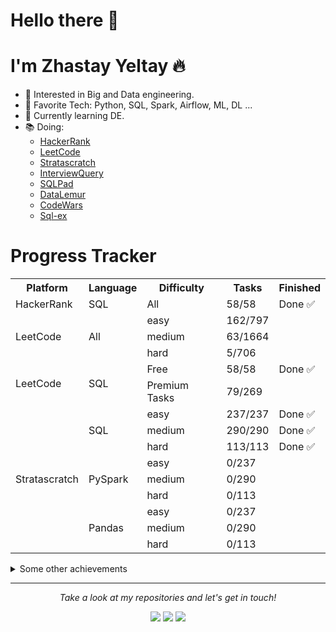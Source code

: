# Hello there 👋
<!---
![header_dark_blue](https://github.com/yelzha/yelzha/assets/54392243/1345e0c0-f6b0-4309-afd1-c557e70ddac7)
-->

# I'm Zhastay Yeltay 🔥    

* 🧐   Interested in Big and Data engineering. 
* 💼   Favorite Tech: Python, SQL, Spark, Airflow, ML, DL ...
* 🌱   Currently learning DE.
* 📚   Doing:
  *  [HackerRank](https://www.hackerrank.com/profile/yelzha)
  *  [LeetCode](https://leetcode.com/u/yelzha/)
  *  [Stratascratch](https://platform.stratascratch.com/user/yelzha)
  *  [InterviewQuery]()
  *  [SQLPad]()
  *  [DataLemur]()
  *  [CodeWars]()
  *  [Sql-ex]()

# Progress Tracker

<table>
  <tr>
    <th>Platform</th>
    <th>Language</th>
    <th>Difficulty</th>
    <th>Tasks</th>
    <th>Finished</th>
  </tr>
  <tr>
    <td>HackerRank</td>
    <td rowspan="1">SQL</td>
    <td>All</td>
    <td>58/58</td>
    <td>Done ✅</td>
  </tr>
  <tr>
    <td rowspan="3">LeetCode</td>
    <td rowspan="3">All</td>
    <td>easy</td>
    <td>162/797</td>
    <td></td>
  </tr>
  <tr>
    <td>medium</td>
    <td>63/1664</td>
    <td></td>
  </tr>
  <tr>
    <td>hard</td>
    <td>5/706</td>
    <td></td>
  </tr>
  <tr>
    <td rowspan="2">LeetCode</td>
    <td rowspan="2">SQL</td>
    <td>Free</td>
    <td>58/58</td>
    <td>Done ✅</td>
  </tr>
  <tr>
    <td>Premium Tasks</td>
    <td>79/269</td>
    <td></td>
  </tr>
  <tr>
    <td rowspan="9">Stratascratch</td>
    <td rowspan="3">SQL</td>
    <td>easy</td>
    <td>237/237</td>
    <td>Done ✅</td>
  </tr>
  <tr>
    <td>medium</td>
    <td>290/290</td>
    <td>Done ✅</td>
  </tr>
  <tr>
    <td>hard</td>
    <td>113/113</td>
    <td>Done ✅</td>
  </tr>
  <tr>
    <td rowspan="3">PySpark</td>
    <td>easy</td>
    <td>0/237</td>
    <td></td>
  </tr>
  <tr>
    <td>medium</td>
    <td>0/290</td>
    <td></td>
  </tr>
  <tr>
    <td>hard</td>
    <td>0/113</td>
    <td></td>
  </tr>
  <tr>
    <td rowspan="3">Pandas</td>
    <td>easy</td>
    <td>0/237</td>
    <td></td>
  </tr>
  <tr>
    <td>medium</td>
    <td>0/290</td>
    <td></td>
  </tr>
  <tr>
    <td>hard</td>
    <td>0/113</td>
    <td></td>
  </tr>
</table>








<details>
  <summary>Some other achievements</summary>
  <br>


* 👑   Some GitHub statistical reports:

<p align="center">
<img align="center" src="https://github-readme-stats.vercel.app/api/top-langs/?username=yelzha&hide_langs_below=1&theme=default&line_height=27&layout=compact" />
<img align="center" src="https://github-readme-stats.vercel.app/api?username=yelzha&show_icons=true&count_private=true&include_all_commits=true&line_height=21" alt="halfrost's Github Stats" />
<img align="center" src="https://github-profile-trophy.vercel.app/?username=yelzha&column=7" alt="halfrost's Github Trophy" />
</p>

</details>
  
<hr>
<p align="center">
  <i>Take a look at my repositories and let's get in touch!</i>

  <p align="center">
  <a href= "https://www.linkedin.com/in/yelzha/"><img src="https://img.icons8.com/material-outlined/30/000000/linkedin.png"/></a>
  <a href= "#"><img src="https://img.icons8.com/material-outlined/30/000000/twitter.png"/></a>
  <a href= "#"><img src="https://img.icons8.com/material-outlined/27/000000/geography.png"/></a>
  </p>

  <!--
  ![data-engineer-specialist-02](https://github.com/yelzha/yelzha/assets/54392243/34c8e99b-73ab-47ee-bb08-8d09626da027)
  -->
</p>
